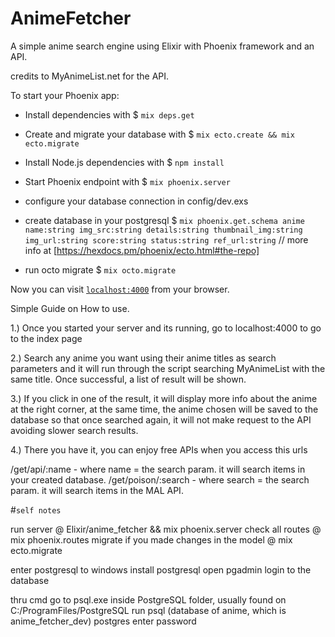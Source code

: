 # AnimeFetcher

A simple anime search engine using Elixir with Phoenix framework and an API.

credits to MyAnimeList.net for the API.

To start your Phoenix app:

  * Install dependencies with 
  $ `mix deps.get`
  * Create and migrate your database with 
  $ `mix ecto.create && mix ecto.migrate`
  * Install Node.js dependencies with 
  $ `npm install`
  * Start Phoenix endpoint with 
  $ `mix phoenix.server`

  * configure your database connection in config/dev.exs


  * create database in your postgresql
  $ `mix phoenix.get.schema anime name:string img_src:string details:string thumbnail_img:string img_url:string score:string status:string ref_url:string`
  // more info at [https://hexdocs.pm/phoenix/ecto.html#the-repo]
  * run octo migrate
  $ `mix octo.migrate`

Now you can visit [`localhost:4000`](http://localhost:4000) from your browser.

Simple Guide on How to use.

1.) Once you started your server and its running, go to localhost:4000 to go to the index page

2.) Search any anime you want using their anime titles as search parameters and it will run through the script searching MyAnimeList with the same title. Once successful, a list of result will be shown.

3.) If you click in one of the result, it will display more info about the anime at the right corner, at the same time, the anime chosen will be saved to the database so that once searched again, it will not make request to the API avoiding slower search results.

4.) There you have it, you can enjoy free APIs when you access this urls

/get/api/:name - where name = the search param. it will search items in your created database.
/get/poison/:search - where search = the search param. it will search items in the MAL API.


#```self notes```

run server @ Elixir/anime_fetcher && mix phoenix.server
check all routes @ mix phoenix.routes
migrate if you made changes in the model @ mix ecto.migrate

enter postgresql to windows
install postgresql
open pgadmin
login to the database

thru cmd
go to psql.exe inside PostgreSQL folder, usually found on C:/ProgramFiles/PostgreSQL
run
psql (database of anime, which is anime_fetcher_dev) postgres
enter password